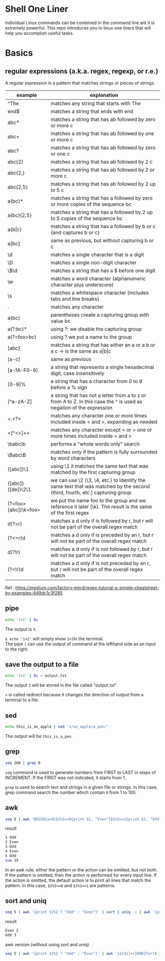 # Shell One Liner

Individual Linux commands can be combined in the command line ant it is extremely powerful.  This repo introduces you to linux one liners that will help you accomplish useful tasks.




# Basics

## regular expressions (a.k.a. regex, regexp, or r.e.)

A regular expression is a pattern that matches strings or pieces of strings. 

| example | explanation |
| --- | --- |
| ^The   | matches any string that starts with The |
| end$　| matches a string that ends with end |
| abc* | matches a string that has ab followed by zero or more c |
| abc+ | matches a string that has ab followed by one or more c |
| abc? | matches a string that has ab followed by zero or one c |
| abc{2} | matches a string that has ab followed by 2 c |
| abc{2,} | matches a string that has ab followed by 2 or more c |
| abc{2,5} | matches a string that has ab followed by 2 up to 5 c |
| a(bc)* | matches a string that has a followed by zero or more copies of the sequence bc |
| a(bc){2,5} | matches a string that has a followed by 2 up to 5 copies of the sequence bc |
| a(b\|c) | matches a string that has a followed by b or c (and captures b or c) |
| a[bc]  | same as previous, but without capturing b or c |
| \d | matches a single character that is a digit |
|\D |  matches a single non-digit character |
|\\$\d  |  matches a string that has a $ before one digit|
| \w | matches a word character (alphanumeric character plus underscore) |
| \s | matches a whitespace character (includes tabs and line breaks) |
| . |  matches any character |
| a(bc) |  parentheses create a capturing group with value bc |
| a(?:bc)* | using ?: we disable the capturing group |
| a(?\<foo\>bc)| using ?<foo> we put a name to the group |
| [abc] | matches a string that has either an a or a b or a c \-\> is the same as a\|b\|c |
| [a-c] | same as previous |
| [a-fA-F0-9] | a string that represents a single hexadecimal digit, case insensitively |
| [0-9]%  | a string that has a character from 0 to 9 before a % sign |
| [^a-zA-Z] |  a string that has not a letter from a to z or from A to Z. In this case the ^ is used as negation of the expression |
|  <.+?>| matches any character one or more times included inside < and >, expanding as needed | 
|  <[^<>]+> | matches any character except < or > one or more times included inside < and > | 
| \babc\b |  performs a "whole words only" search| 
| \Babc\B |  matches only if the pattern is fully surrounded by word characters| 
| ([abc])\1 |  using \1 it matches the same text that was matched by the first capturing group | 
| ([abc])([de])\2\1 | we can use \2 (\3, \4, etc.) to identify the same text that was matched by the second (third, fourth, etc.) capturing group| 
| (?\<foo\>[abc])\k\<foo\>| we put the name foo to the group and we reference it later (\k<foo>). The result is the same of the first regex | 
| d(?=r) | matches a d only if is followed by r, but r will not be part of the overall regex match| 
| (?<=r)d |  matches a d only if is preceded by an r, but r will not be part of the overall regex match| 
| d(?!r) | matches a d only if is not followed by r, but r will not be part of the overall regex match | 
| (?<!r)d | matches a d only if is not preceded by an r, but r will not be part of the overall regex match| 
  
 Ref.:
 https://medium.com/factory-mind/regex-tutorial-a-simple-cheatsheet-by-examples-649dc1c3f285
  
## pipe

```bash
echo '1+2' | bc
```
The output is `3`.

`$ echo '1+2'` will simply show `1+2`in the terminal.<br>
The pipe `|` can use the output of command at the lefthand side as an input to the right.

## save the output to a file

```bash
echo '1+2' | bc > output.txt
```
The output `3` will be stored in the file called "output.txt".

`>` is called redirect because it changes the direction of output from a terminal to a file.

## sed
```bash
echo this_is_an_apple | sed 's/an_apple/a_pen/'
```
The output will be `this_is_a_pen`.

## grep
```bash
seq 100 | grep 0
```

`seq` command is used to generate numbers from FIRST to LAST in steps of INCREMENT.
If the FIRST was not indicated, it starts from 1.

`grep` is used to search text and strings in a given file or strings.
In this case, grep command search the number which contain `0` from 1 to 100.

## awk
  
```bash
seq 5 | awk 'BEGIN{a=0}$1%2==0{print $1, "Even"}$1%2==1{print $1, "Odd"}{a+=$1}END{print "sum",a}'
 ```

result
```bash
1 Odd
2 Even
3 Odd
4 Even
5 Odd
sum 15
```

In an awk rule, either the pattern or the action can be omitted, but not both. If the pattern is omitted, then the action is performed for every input line. If the action is omitted, the default action is to print all lines that match the pattern.
In this case, `$1%2==0` and `$1%2==1` are patterns.

## sort and uniq

```bash
seq 5 | awk '{print $1%2 ? "Odd" : "Even"}' | sort | uniq -c | awk '{print $2,$1}'
```
  
result
```bash
Even 2
Odd 3
```

  
awk version (without using sort and uniq)
```bash
seq 5 | awk '{print $1%2 ? "Odd" : "Even"}' | awk '{a[$1]++}END{for(k in a)print k, a[k]}'
```
